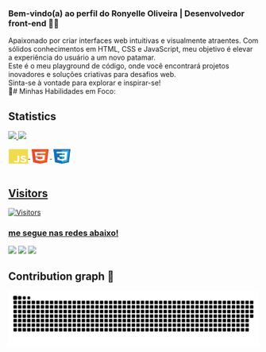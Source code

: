 ### Bem-vindo(a) ao perfil do Ronyelle Oliveira | Desenvolvedor front-end 👨‍💻

Apaixonado por criar interfaces web intuitivas e visualmente atraentes. Com sólidos conhecimentos em HTML, CSS e JavaScript, meu objetivo é elevar a experiência do usuário a um novo patamar.<br> Este é o meu playground de código, onde você encontrará projetos inovadores e soluções criativas para desafios web.<br>
Sinta-se à vontade para explorar e inspirar-se!<br>
🚀# Minhas Habilidades em Foco:

## Statistics 
 <div>
   <a href="https://github.com/RonyelleOliveira">
   <img height="180em" src="https://github-readme-stats.vercel.app/api?username=RonyelleOliveira&show_icons=true&theme=tokyonight&include_all_commits=true&count_private=true"/>
   <img height="180em" src="https://github-readme-stats.vercel.app/api/top-langs/?username=RonyelleOliveira&layout=compact&langs_count=6&theme=tokyonight"/>
</div>
    
<div style="display: inline_block"><br>
  <img align="center" alt="Js" height="30" width="40" src="https://raw.githubusercontent.com/devicons/devicon/master/icons/javascript/javascript-plain.svg">
  <img align="center" alt="HTML" height="30" width="40" src="https://raw.githubusercontent.com/devicons/devicon/master/icons/html5/html5-original.svg">
  <img align="center" alt="CSS" height="30" width="40" src="https://raw.githubusercontent.com/devicons/devicon/master/icons/css3/css3-original.svg">
</div>
 
<br>

## Visitors

![Visitors](https://api.visitorbadge.io/api/visitors?path=https%3A%2F%2Fgithub.com%2FRonyelleOliveira%2FRonyelleOliveira&countColor=%23263759&style=flat)

 
### me segue nas redes abaixo!
 
<div> 
  
  <a href="https://instagram.com/ronyeelle" target="_blank"><img src="https://img.shields.io/badge/-Instagram-%23E4405F?style=for-the-badge&logo=instagram&logoColor=white" target="_blank"></a>
  <a href = "mailto:ronyelleob@gmail.com"><img src="https://img.shields.io/badge/-Gmail-%23333?style=for-the-badge&logo=gmail&logoColor=white" target="_blank"></a>
  <a href="https://www.linkedin.com/in/ronyelle-oliveira-108883286" target="_blank"><img src="https://img.shields.io/badge/-LinkedIn-%230077B5?style=for-the-badge&logo=linkedin&logoColor=white" target="_blank"></a>
</div>


## Contribution graph 🚀

![snake gif](https://github.com/RonyelleOliveira/RonyelleOliveira/blob/output/github-contribution-grid-snake.svg)
